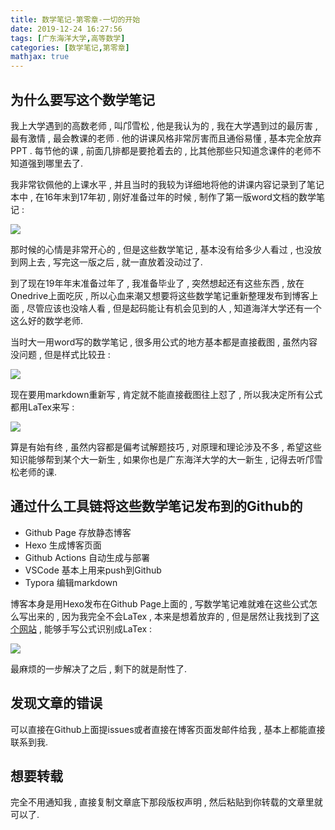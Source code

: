 ```yaml
---
title: 数学笔记-第零章-一切的开始
date: 2019-12-24 16:27:56
tags: [广东海洋大学,高等数学]
categories: [数学笔记,第零章]
mathjax: true
---
```


## 为什么要写这个数学笔记

我上大学遇到的高数老师 , 叫邝雪松 , 他是我认为的 , 我在大学遇到过的最厉害 , 最有激情 , 最会教课的老师 . 他的讲课风格非常厉害而且通俗易懂 , 基本完全放弃PPT . 每节他的课 , 前面几排都是要抢着去的 , 比其他那些只知道念课件的老师不知道强到哪里去了.

我非常钦佩他的上课水平 , 并且当时的我较为详细地将他的讲课内容记录到了笔记本中 , 在16年末到17年初 , 刚好准备过年的时候 , 制作了第一版word文档的数学笔记 :

![](https://i.loli.net/2019/12/26/UJCGe4xFOVEqjWL.png)

<!-- more -->

那时候的心情是非常开心的 , 但是这些数学笔记 , 基本没有给多少人看过 , 也没放到网上去 , 写完这一版之后 , 就一直放着没动过了.

到了现在19年年末准备过年了 , 我准备毕业了 , 突然想起还有这些东西 , 放在Onedrive上面吃灰 , 所以心血来潮又想要将这些数学笔记重新整理发布到博客上面 , 尽管应该也没啥人看 , 但是起码能让有机会见到的人 , 知道海洋大学还有一个这么好的数学老师.

当时大一用word写的数学笔记 , 很多用公式的地方基本都是直接截图 , 虽然内容没问题 , 但是样式比较丑 :

![](https://i.loli.net/2019/12/26/1Zragc4NLPztKGq.png)

现在要用markdown重新写 , 肯定就不能直接截图往上怼了 , 所以我决定所有公式都用LaTex来写 :

![](https://i.loli.net/2019/12/26/XMGF5qzI4KhZWPa.png)

算是有始有终 , 虽然内容都是偏考试解题技巧 , 对原理和理论涉及不多 , 希望这些知识能够帮到某个大一新生 , 如果你也是广东海洋大学的大一新生 , 记得去听邝雪松老师的课.

## 通过什么工具链将这些数学笔记发布到的Github的

- Github Page 存放静态博客
- Hexo 生成博客页面
- Github Actions 自动生成与部署
- VSCode 基本上用来push到Github
- Typora 编辑markdown

博客本身是用Hexo发布在Github Page上面的 , 写数学笔记难就难在这些公式怎么写出来的  ,  因为我完全不会LaTex , 本来是想着放弃的 , 但是居然让我找到了[这个网站](http://www.wiris.com/editor/demo/zh/developers#toolbars) , 能够手写公式识别成LaTex :

![](https://i.loli.net/2019/12/26/owVKLiyRQxYItu7.png)

最麻烦的一步解决了之后 , 剩下的就是耐性了.

## 发现文章的错误

可以直接在Github上面提issues或者直接在博客页面发邮件给我 , 基本上都能直接联系到我.

## 想要转载

完全不用通知我 , 直接复制文章底下那段版权声明 , 然后粘贴到你转载的文章里就可以了.